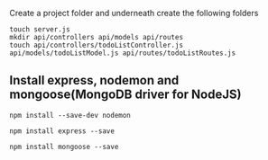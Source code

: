 Create a project folder and underneath create the following folders

```mkdir api
touch server.js
mkdir api/controllers api/models api/routes
touch api/controllers/todoListController.js api/models/todoListModel.js api/routes/todoListRoutes.js
```

## Install express, nodemon and mongoose(MongoDB driver for NodeJS)
```
npm install --save-dev nodemon

npm install express --save

npm install mongoose --save
```
